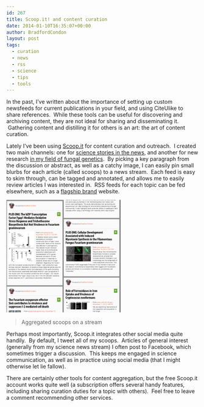 ```yaml
---
id: 267
title: Scoop.it! and content curation
date: 2014-01-10T16:35:07+00:00
author: BradfordCondon
layout: post
tags:
  - curation
  - news
  - rss
  - science
  - tips
  - tools
---
```

In the past, I&#8217;ve written about the importance of setting up custom newsfeeds for current publications in your field, and using CiteUlike to share references.  While these tools can be useful for discovering and archiving content, they are not ideal for sharing and disseminating it.  Gathering content and distilling it for others is an art: the art of content curation.

Lately I&#8217;ve been using [Scoop.it](http://www.scoop.it/) for content curation and outreach.  I created two main channels: one for [science stories in the news,](http://www.scoop.it/t/popular-bioscience) and another for new research [in my field of fungal genetics](http://www.scoop.it/t/fungal-genetics).  By picking a key paragraph from the discussion or abstract, as well as a catchy image, I can easily pin small blurbs for each article (called scoops) to a news stream.  Each feed is easy to skim through, can be tagged and annotated, and allows me to easily review articles I was interested in.  RSS feeds for each topic can be fed elsewhere, such as a [flagship brand](http://www.bradfordcondon.com/) website.

![<img class="size-medium wp-image-268" alt="Aggregated scoops on a stream." src="/wp-content/uploads/2014/01/screen-shot-2014-01-10-at-11-31-56-am-300x295.png?fit=300%2C294" srcset="https://i2.wp.com/www.bradfordcondon.com/wp-content/uploads/2014/01/screen-shot-2014-01-10-at-11-31-56-am.png?w=1278 1278w, https://i2.wp.com/www.bradfordcondon.com/wp-content/uploads/2014/01/screen-shot-2014-01-10-at-11-31-56-am.png?resize=300%2C295 300w, https://i2.wp.com/www.bradfordcondon.com/wp-content/uploads/2014/01/screen-shot-2014-01-10-at-11-31-56-am.png?resize=1024%2C1006 1024w" sizes="(max-width: 300px) 100vw, 300px" data-recalc-dims="1" />](/wp-content/uploads/2014/01/screen-shot-2014-01-10-at-11-31-56-am-300x295.png)

>Aggregated scoops on a stream

Perhaps most importantly, Scoop.it integrates other social media quite handily.  By default, I tweet all of my scoops.  Articles of general interest (generally from my science news stream) I often post to Facebook, which sometimes trigger a discussion.  This keeps me engaged in science communication, as well as in practice using social media (that I might otherwise let lie fallow).

There are certainly other tools for content aggregation, but the free Scoop.it account works quite well (a subscription offers several handy features, including sharing curation duties for a topic with others).  Feel free to leave a comment recommending other services.